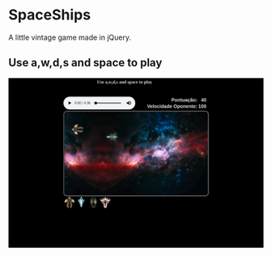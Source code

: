 # SpaceShips

A little vintage game made in jQuery.

## Use a,w,d,s and space to play

![alt text](https://raw.githubusercontent.com/jamesmallon/space-ships/master/SpaceShips.png)
